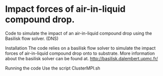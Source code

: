 # Impact forces of air-in-liquid compound  drop.
Code to simulate the impact of an air-in-liquid compound drop  using the Basilisk flow solver. (DNS)

Installation
The code relies on a basilisk flow solver to simulate the impact forces of air-in-liquid compound  drop onto to substrate. More information about the basilisk solver can be found at. http://basilisk.dalembert.upmc.fr/ 

Running the code
Use the script ClusterMPI.sh 
